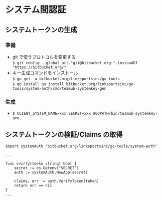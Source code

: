 # システム間認証

## システムトークンの生成

### 準備

- git で使うプロトコルを変更する  
  `$ git config --global url."git@bitbucket.org:".insteadOf "https://bitbucket.org/"`
- キー生成コマンドをインストール  
  `$ go get -u bitbucket.org/linksportsinc/go-tools`  
  `$ go install go install bitbucket.org/linksportsinc/go-tools/system-auth/cmd/teamub-systemkey-gen`

### 生成

- `$ CLIENT_SYSTEM_NAME=xxx SECRET=xxx $GOPATH/bin/teamub-systemkey-gen`

## システムトークンの検証/Claims の取得

```
import systemAuth "bitbucket.org/linksportsinc/go-tools/system-auth"

...

func veirfy(toekn string) bool {
	secret := os.Getenv("SECRET")
	auth := systemAuth.NewApp(secret)

	claims, err := auth.VerifyToken(token)
	return err == nil
}
...

```
